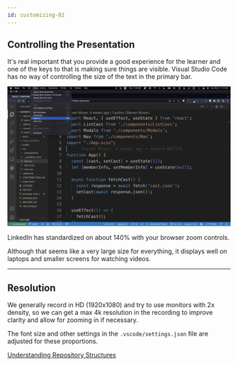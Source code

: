 ```yaml
---
id: customizing-02
---
```

## Controlling the Presentation

It's real important that you provide a good experience for the learner and one of the keys to that is making sure things are visible. Visual Studio Code has no way of controlling the size of the text in the primary bar.

![CodeSpaces](screenshots/codespaces_zoom.png)

LinkedIn has standardized on about 140% with your browser zoom controls.

Although that seems like a very large size for everything, it displays well on laptops and smaller screens for watching videos.

---

## Resolution

We generally record in HD (1920x1080) and try to use monitors with 2x density, so we can get a max 4k resolution in the recording to improve clarity and allow for zooming in if necessary.

The font size and other settings in the `.vscode/settings.json` file are adjusted for these proportions.

[Understanding Repository Structures](/ray/lab-3.html)